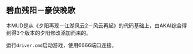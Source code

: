 ## 碧血残阳－豪侠晚歌

本MUD是从《夕阳再现－江湖风云2－风云再起》的代码基础上，由AKAI综合得到得3个版本的夕阳修改添加而来的。

运行`driver.cmd`启动游戏，使用6666端口连接。